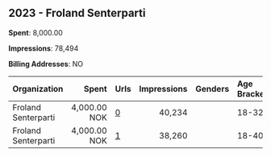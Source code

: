 ## 2023 - Froland Senterparti 
**Spent**: 8,000.00

**Impressions**: 78,494

**Billing Addresses**: NO

|Organization|Spent|Urls|Impressions|Genders|Age Brackets|Country Codes|
|:---|---:|:---|---:|:---|:---|:---|
|Froland Senterparti|4,000.00 NOK|[0](https://www.snap.com/political-ads/asset/ef4adc1dd62daf62d603633ed0c071dc1755903b1404316f15789e788c7f2d42?mediaType=png)|40,234||18-32|norway|
|Froland Senterparti|4,000.00 NOK|[1](https://www.snap.com/political-ads/asset/07aa82268d5211506b4ac00a34ced587f75b87f8410fbb93575abada9dcfdcea?mediaType=jpeg)|38,260||18-40|norway|
